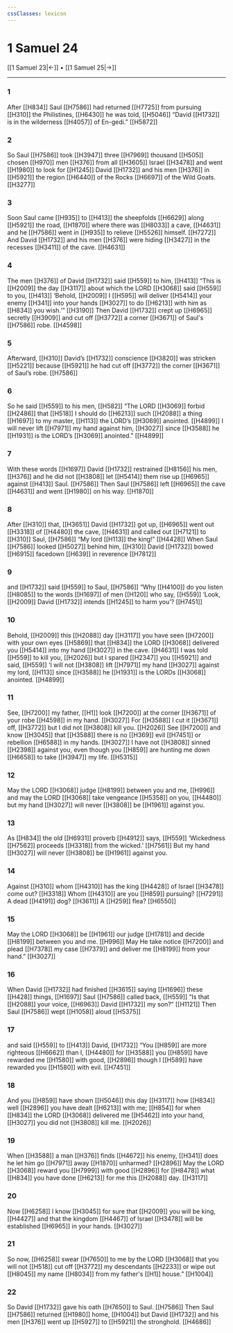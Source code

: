 ```yaml
---
cssClasses: lexicon
---
```


# 1 Samuel 24

[[1 Samuel 23|←]] • [[1 Samuel 25|→]]

---

### 1
After [[H834]] Saul [[H7586]] had returned [[H7725]] from pursuing [[H310]] the Philistines, [[H6430]] he was told, [[H5046]] “David [[H1732]] is in the wilderness [[H4057]] of  En-gedi.” [[H5872]]

### 2
So Saul [[H7586]] took [[H3947]] three [[H7969]] thousand [[H505]] chosen [[H970]] men [[H376]] from all [[H3605]] Israel [[H3478]] and went [[H1980]] to look for [[H1245]] David [[H1732]] and his men [[H376]] in [[H5921]] the region [[H6440]] of the Rocks [[H6697]] of the Wild Goats. [[H3277]]

### 3
Soon Saul came [[H935]] to [[H413]] the sheepfolds [[H6629]] along [[H5921]] the road, [[H1870]] where there was [[H8033]] a cave, [[H4631]] and he [[H7586]] went in [[H935]] to relieve [[H5526]] himself. [[H7272]] And David [[H1732]] and his men [[H376]] were hiding [[H3427]] in the recesses [[H3411]] of the cave. [[H4631]]

### 4
The men [[H376]] of David [[H1732]] said [[H559]] to him, [[H413]] “This is [[H2009]] the day [[H3117]] about which the LORD [[H3068]] said [[H559]] to you, [[H413]] ‘Behold, [[H2009]] I [[H595]] will deliver [[H5414]] your enemy [[H341]] into your hands [[H3027]] to do [[H6213]] with him  as [[H834]] you wish.’” [[H3190]] Then David [[H1732]] crept up [[H6965]] secretly [[H3909]] and cut off [[H3772]] a corner [[H3671]] of Saul's [[H7586]] robe. [[H4598]]

### 5
Afterward, [[H310]] David’s [[H1732]] conscience [[H3820]] was stricken [[H5221]] because [[H5921]] he had cut off [[H3772]] the corner [[H3671]] of Saul’s robe. [[H7586]]

### 6
So he said [[H559]] to his men, [[H582]] “The LORD [[H3069]] forbid [[H2486]] that [[H518]] I  should do [[H6213]] such [[H2088]] a thing [[H1697]] to my master, [[H113]] the LORD’s [[H3069]] anointed. [[H4899]] I will never lift [[H7971]] my hand against him, [[H3027]] since [[H3588]] he [[H1931]] is the LORD’s [[H3069]] anointed.” [[H4899]]

### 7
With these words [[H1697]] David [[H1732]] restrained [[H8156]] his men, [[H376]] and he did not [[H3808]] let [[H5414]] them rise up [[H6965]] against [[H413]] Saul. [[H7586]] Then Saul [[H7586]] left [[H6965]] the cave [[H4631]] and went [[H1980]] on his way. [[H1870]]

### 8
After [[H310]] that, [[H3651]] David [[H1732]] got up, [[H6965]] went out [[H3318]] of [[H4480]] the cave, [[H4631]] and called out [[H7121]] to [[H310]] Saul, [[H7586]] “My lord [[H113]] the king!” [[H4428]] When Saul [[H7586]] looked [[H5027]] behind him, [[H310]] David [[H1732]] bowed [[H6915]] facedown [[H639]] in reverence [[H7812]]

### 9
and [[H1732]] said [[H559]] to Saul, [[H7586]] “Why [[H4100]] do you listen [[H8085]] to the words [[H1697]] of men [[H120]] who say, [[H559]] ‘Look, [[H2009]] David [[H1732]] intends [[H1245]] to harm you’? [[H7451]]

### 10
Behold, [[H2009]] this [[H2088]] day [[H3117]] you have seen [[H7200]] with your own eyes [[H5869]] that [[H834]] the LORD [[H3068]] delivered you [[H5414]] into my hand [[H3027]] in the cave. [[H4631]] I was told [[H559]] to kill you, [[H2026]] but I spared [[H2347]] you [[H5921]] and said, [[H559]] ‘I will not [[H3808]] lift [[H7971]] my hand [[H3027]] against my lord, [[H113]] since [[H3588]] he [[H1931]] is the LORDs [[H3068]] anointed. [[H4899]]

### 11
See, [[H7200]] my father, [[H1]] look [[H7200]] at the corner [[H3671]] of your robe [[H4598]] in my hand. [[H3027]] For [[H3588]] I cut it [[H3671]] off, [[H3772]] but I did not [[H3808]] kill you. [[H2026]] See [[H7200]] and know [[H3045]] that [[H3588]] there is no [[H369]] evil [[H7451]] or rebellion [[H6588]] in my hands. [[H3027]] I have not [[H3808]] sinned [[H2398]] against you,  even though you [[H859]] are hunting me down [[H6658]] to take [[H3947]] my life. [[H5315]]

### 12
May the LORD [[H3068]] judge [[H8199]] between you and me, [[H996]] and may the LORD [[H3068]] take vengeance [[H5358]] on you, [[H4480]] but my hand [[H3027]] will never [[H3808]] be [[H1961]] against you. 

### 13
As [[H834]] the old [[H6931]] proverb [[H4912]] says, [[H559]] ‘Wickedness [[H7562]] proceeds [[H3318]] from the wicked.’ [[H7561]] But my hand [[H3027]] will never [[H3808]] be [[H1961]] against you. 

### 14
Against [[H310]] whom [[H4310]] has the king [[H4428]] of Israel [[H3478]] come out? [[H3318]] Whom [[H4310]] are you [[H859]] pursuing? [[H7291]] A dead [[H4191]] dog? [[H3611]] A [[H259]] flea? [[H6550]]

### 15
May the LORD [[H3068]] be [[H1961]] our judge [[H1781]] and decide [[H8199]] between you and me. [[H996]] May He take notice [[H7200]] and plead [[H7378]] my case [[H7379]] and deliver me [[H8199]] from your hand.” [[H3027]]

### 16
When David [[H1732]] had finished [[H3615]] saying [[H1696]] these [[H428]] things, [[H1697]] Saul [[H7586]] called back, [[H559]] “Is that [[H2088]] your voice, [[H6963]] David [[H1732]] my son?” [[H1121]] Then Saul [[H7586]] wept [[H1058]] aloud [[H5375]]

### 17
and said [[H559]] to [[H413]] David, [[H1732]] “You [[H859]] are more righteous [[H6662]] than I, [[H4480]] for [[H3588]] you [[H859]] have rewarded me [[H1580]] with good, [[H2896]] though I [[H589]] have rewarded you [[H1580]] with evil. [[H7451]]

### 18
And you [[H859]] have shown [[H5046]] this day [[H3117]] how [[H834]] well [[H2896]] you have dealt [[H6213]] with me; [[H854]] for when [[H834]] the LORD [[H3068]] delivered me [[H5462]] into your hand, [[H3027]] you did not [[H3808]] kill me. [[H2026]]

### 19
When [[H3588]] a man [[H376]] finds [[H4672]] his enemy, [[H341]] does he let him go [[H7971]] away [[H1870]] unharmed? [[H2896]] May the LORD [[H3068]] reward you [[H7999]] with good [[H2896]] for [[H8478]] what [[H834]] you have done [[H6213]] for me  this [[H2088]] day. [[H3117]]

### 20
Now [[H6258]] I know [[H3045]] for sure that [[H2009]] you will be king, [[H4427]] and that the kingdom [[H4467]] of Israel [[H3478]] will be established [[H6965]] in your hands. [[H3027]]

### 21
So now, [[H6258]] swear [[H7650]] to me  by the LORD [[H3068]] that you will not [[H518]] cut off [[H3772]] my descendants [[H2233]] or wipe out [[H8045]] my name [[H8034]] from my father's [[H1]] house.” [[H1004]]

### 22
So David [[H1732]] gave his oath [[H7650]] to Saul. [[H7586]] Then Saul [[H7586]] returned [[H1980]] home, [[H1004]] but David [[H1732]] and his men [[H376]] went up [[H5927]] to [[H5921]] the stronghold. [[H4686]]

